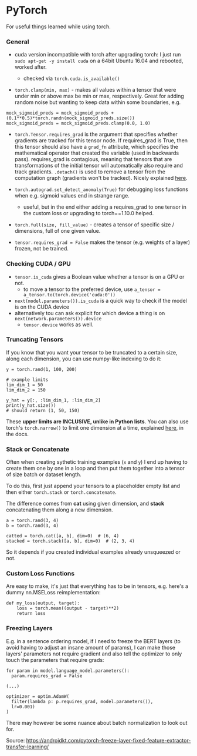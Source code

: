 # PyTorch

For useful things learned while using torch.

### General

- cuda version incompatible with torch after upgrading torch: I just run `sudo apt-get -y install cuda` on a 64bit Ubuntu 16.04 and rebooted, worked after.
  - checked via `torch.cuda.is_available()`

- `torch.clamp(min, max)` - makes all values within a tensor that were under min or above max be min or max, respectively. Great for adding random noise but wanting to keep data within some boundaries, e.g.

```
mock_sigmoid_preds = mock_sigmoid_preds + (0.1**0.5)*torch.randn(mock_sigmoid_preds.size())
mock_sigmoid_preds = mock_sigmoid_preds.clamp(0.0, 1.0)
```


- `torch.Tensor.requires_grad` is the argument that specifies whether gradients are tracked for this tensor node. If requires_grad is True, then this tensor should also have a `grad_fn` attribute, which specifies the mathematical operator that created the variable (used in backwards pass). requires_grad is contagious, meaning that tensors that are transformations of the initial tensor will automatically also require and track gradients. `.detach()` is used to remove a tensor from the computation graph (gradients won't be tracked). Nicely explained [here](https://blog.paperspace.com/pytorch-101-understanding-graphs-and-automatic-differentiation/).

- `torch.autograd.set_detect_anomaly(True)` for debugging loss functions when e.g. sigmoid values end in strange range.
  - useful, but in the end either adding a requires_grad to one tensor in the custom loss or upgrading to torch==1.10.0 helped.

- `torch.full(size, fill_value)` - creates a tensor of specific size / dimensions, full of one given value.

- `tensor.requires_grad = False` makes the tensor (e.g. weights of a layer) frozen, not be trained.

### Checking CUDA / GPU

- `tensor.is_cuda` gives a Boolean value whether a tensor is on a GPU or not.
  - to move a tensor to the preferred device, use `a_tensor = a_tensor.to(torch.device('cuda:0'))`
- `next(model.parameters()).is_cuda` is a quick way to check if the model is on the CUDA device
- alternatively tou can ask explicit for which device a thing is on `next(network.parameters()).device`
  - `tensor.device` works as well.

### Truncating Tensors

If you know that you want your tensor to be truncated to a certain size, along each dimension, you can use numpy-like indexing to do it:

```
y = torch.rand(1, 100, 200)

# example limits
lim_dim_1 = 50
lim_dim_2 = 150

y_hat = y[:, :lim_dim_1, :lim_dim_2]
print(y_hat.size())
# should return (1, 50, 150)

```

These **upper limits are INCLUSIVE, unlike in Python lists**. You can also use torch's `torch.narrow()` to limit one dimension at a time, explained [here](https://pytorch.org/docs/stable/generated/torch.narrow.html), in the docs.

### Stack or Concatenate

Often when creating sythetic training examples (`x` and `y`) I end up having to create them one by one in a loop and then put them together into a tensor of size batch or dataset length. 

To do this, first just append your tensors to a placeholder empty list and then either `torch.stack` or `torch.concatenate`. 

The difference comes from **cat** using given dimension, and **stack** concatenating them along a new dimension.

```
a = torch.rand(3, 4)
b = torch.rand(3, 4)

catted = torch.cat([a, b], dim=0)  # (6, 4)
stacked = torch.stack([a, b], dim=0)  # (2, 3, 4)
```

So it depends if you created individual examples already unsqueezed or not. 

### Custom Loss Functions

Are easy to make, it's just that everything has to be in tensors, e.g. here's a dummy nn.MSELoss reimplementation:

```
def my_loss(output, target):
    loss = torch.mean((output - target)**2)
    return loss
```

### Freezing Layers

E.g. in a sentence ordering model, if I need to freeze the BERT layers (to avoid having to adjust an insane amount of params), I can make those layers' parameters not require gradient and also tell the optimizer to only touch the parameters that require grads:

```
for param in model.language_model.parameters():
  param.requires_grad = False

(...)

optimizer = optim.AdamW(
  filter(lambda p: p.requires_grad, model.parameters()),
  lr=0.001)
)
```
There may however be some nuance about batch normalization to look out for.

Source: https://androidkt.com/pytorch-freeze-layer-fixed-feature-extractor-transfer-learning/
